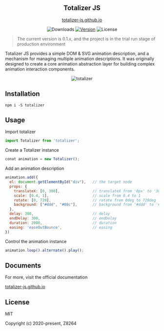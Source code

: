 <h2 align="center">
  Totalizer JS
</h2>

<p align="center"><a href="//totalizer-js.github.io" target="_blank" />totalizer-js.github.io</a>
</p>

<p align="center">
  <img src="https://img.shields.io/npm/dm/totalizer.svg" alt="Downloads"></a>
  <a href="https://www.npmjs.com/package/totalizer"><img src="https://img.shields.io/npm/v/totalizer.svg" alt="Version"></a>
  <img src="https://img.shields.io/npm/l/totalizer.svg" alt="License">
</p>

> The current version is 0.1.x, and the project is in the trial run stage of production environment

Totalizer JS provides a simple DOM & SVG animation description, and a mechanism for managing multiple animation descriptions. It was originally designed to create a core animation 
abstraction layer for building complex animation interaction components.

<p align="center">
  <img src="https://totalizer-js.github.io/assets/img/show.8c1956b1.gif" alt="totalizer">
</p>

## Installation

``` shell
npm i -S totalizer
```

## Usage

Import totalizer

``` javascript
import Totalizer from 'totalizer';
```

Create a Totalizer instance

``` javascript
conat animation = new Totalizer();
```

Add an animation description

``` javascript
animation.add({
  el: document.getElementById("div"),   // the target node
  props: {
    translateX: [0, 300],               // translateX from '0px' to '300px'
    scale: [0.4, 1],                    // scale from 0.4 to 1 
    rotate: [0, 720],                   // rotate from 0deg to 720deg
    background: ["#ddd", "#08c"],       // background from '#ddd' to '#08c' 
  },
  delay: 300,                           // delay
  endDelay: 300,                        // endDelay
  duration: 2000,                       // duration
  easing: 'easeOutBounce',              // easing
})
```

Control the animation instance

``` javascript
animation.loop().alternate().play();
```

## Documents

For more, visit the official documentation

[totalizer-js.github.io](//totalizer-js.github.io)
## License

MIT

Copyright (c) 2020-present, Z8264